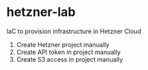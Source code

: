 # hetzner-lab
IaC to provision infrastructure in Hetzner Cloud

1. Create Hetzner project manually
2. Create API token in project manually
3. Create S3 access in project manually
